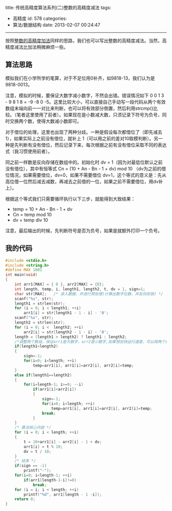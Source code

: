 title: 传统高精度算法系列(二)整数的高精度减法
tags:
  - 高精度
id: 578
categories:
  - 算法/数据结构
date: 2013-02-07 00:24:47
---

按照[整数的高精度加法](http://www.aemiot.com/calc-high-int-sum.html "整数的高精度加法")同样的思路，我们也可以写出整数的高精度减法。当然，高精度减法比加法稍微麻烦一些。

## 算法思路

模拟我们在小学所学的笔算，对于不足位用0补齐，如9818-13，我们认为是9818-0013。

<!--more-->

注意，模拟的时候，要保证大数字减小数字，不然会出错。错误情况如下 0 0 1 3 - 9 8 1 8 = -9 -8 0 -5。这里比较大小，可以直接自己手动写一段代码从两个有效数组末端向前一一对比来判断，也可以将有效部分倒置，然后利用strcmp()比较。（笔者这里使用了前者）。如果现在是小数减大数，只须记录下符号为负号，同时交换两个数，使得大数减小数即可。

对于借位的处理，这里也出现了两种分歧。一种是假设每次都借位了（即先减去 1），如果实际上之前没有借位，就补上 1（可以用之前的差对10取模判断）。另一种是先判断有没有借位，然后记录下来，每次根据之前有没有借位采取不同的表达式（我习惯使用前者）。

同之前一样数是反向存储在数组中的。初始化时 dv = 1（因为对最低位默认之前没有借位），其中有恒等式 Cn = (10 + An - Bn - 1 + dv) mod 10 （dv为之前的借位情况，如果需要借位，dv=0，如果不需要借位 dv=1，这个等式的意义是：先从高位借一位然后减去减数，再减去之前借的一位，如果之前不需要借位，用dv补上）。

根据这个等式我们只需要循环执行以下三步，就能得到大致结果：

- temp = 10 + An - Bn - 1 + dv
- Cn = temp mod 10
- dv = temp div 10

注意，最后输出的时候，先判断符号是否为负号，如果是就额外打印一个负号。

## 我的代码

```cpp
#include <stdio.h>
#include <string.h>
#define MAX 1001
int main(void)
{
    int arr1[MAX] = { 0 }, arr2[MAX] = {0};
    int length, temp, i, length1, length2, t, dv = 1, sign=1;
    char str[MAX];   /* 读入数据，并进行预处理(计算出数字位数，并反向存放) */
    scanf("%s", str);
    length1 = strlen(str);
    for (i = 0; i < length1; ++i)
        arr1[i] = str[length1 - 1 - i] - '0';
    scanf("%s", str);
    length2 = strlen(str);
    for (i = 0; i <  length2; ++i)
        arr2[i] = str[length2 - 1 - i] - '0';
    length = (length1 > length2) ? length1 : length2;
    /*调整两个数组，保证arr1是大数字，arr2是小数字,如果想加快运行速度，可以用两个指针分别指向大数和小数来避免交换*/
    if(length1<length2)
    {
        sign=-1;
        for(i=0; i<length; ++i)
            temp=arr1[i], arr1[i]=arr2[i], arr2[i]=temp;
    }
    else if(length1==length2)
    {
        for(i=length-1; i>=0; --i)
            if(arr1[i]<arr2[i])
            {
                sign=-1;
                for(i=0; i<length; ++i)
                    temp=arr1[i], arr1[i]=arr2[i], arr2[i]=temp;
                break;
            }
    }
    /* 算法核心内容 */
    for (i = 0; i < length; ++i)
    {
        t = 10+arr1[i] - arr2[i] - 1 + dv;
        arr1[i] = t % 10;
        dv = t / 10;
    }
    /* 结束 */
    if(sign == -1)
        printf("-");
    for(i=0; i<length-1; ++i)
        if(arr1[length-1-i]!=0)
            break;
    for (i = i; i < length; ++i)
        printf("%d", arr1[length - 1 -i]);
    return 0;
}
```